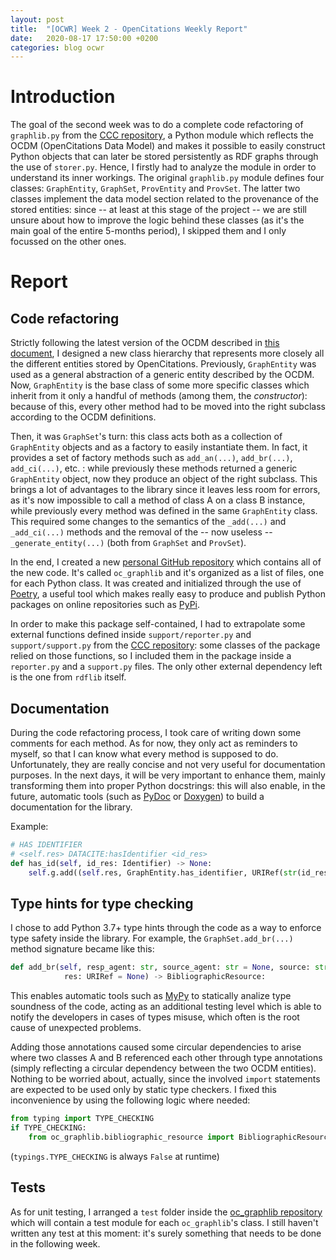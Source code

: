 ```yaml
---
layout: post
title:  "[OCWR] Week 2 - OpenCitations Weekly Report"
date:   2020-08-17 17:50:00 +0200
categories: blog ocwr
---
```

# Introduction
The goal of the second week was to do a complete code refactoring of `graphlib.py` from the [CCC repository][ccc], a Python module which reflects the OCDM (OpenCitations Data Model) and makes it possible to easily construct Python objects that can later be stored persistently as
RDF graphs through the use of `storer.py`. Hence, I firstly had to analyze the module in order to understand its inner workings.
The original `graphlib.py` module defines four classes: `GraphEntity`, `GraphSet`, `ProvEntity` and `ProvSet`. The latter two classes
implement the data model section related to the provenance of the stored entities: since -- at least at this stage of the project --
we are still unsure about how to improve the logic behind these classes (as it's the main goal of the entire 5-months period), I skipped
them and I only focussed on the other ones.

# Report

## Code refactoring
Strictly following the latest version of the OCDM described in [this document][ocdm-2.0.1], I designed a new class hierarchy that
represents more closely all the different entities stored by OpenCitations. Previously, `GraphEntity` was used as a general abstraction
of a generic entity described by the OCDM. Now, `GraphEntity` is the base class of some more specific classes which inherit from it
only a handful of methods (among them, the _constructor_): because of this, every other method had to be moved into the right subclass
according to the OCDM definitions.

Then, it was `GraphSet`'s turn: this class acts both as a collection of `GraphEntity` objects and as a factory to easily instantiate them.
In fact, it provides a set of factory methods such as `add_an(...)`, `add_br(...)`, `add_ci(...)`, etc. : while previously these methods
returned a generic `GraphEntity` object, now they produce an object of the right subclass. This brings a lot of advantages to the library
since it leaves less room for errors, as it's now impossible to call a method of class A on a class B instance, while previously every 
method was defined in the same `GraphEntity` class. This required some changes to the semantics of  the `_add(...)` and `_add_ci(...)` 
methods and the removal of the -- now useless -- `_generate_entity(...)` (both from `GraphSet` and `ProvSet`).

In the end, I created a new [personal GitHub repository][oc_graphlib_github] which contains all of the new code. It's called 
`oc_graphlib` and it's organized as a list of files, one for each Python class. It was created and initialized through the use
of [Poetry][poetry], a useful tool which makes really easy to produce and publish Python packages on online repositories such as
[PyPi][pypi].

In order to make this package self-contained, I had to extrapolate some external functions defined inside `support/reporter.py` and
`support/support.py` from the [CCC repository][ccc]: some classes of the package relied on those functions, so I included them in the 
package inside a `reporter.py` and a `support.py` files. The only other external dependency left is the one from `rdflib` itself.

## Documentation
During the code refactoring process, I took care of writing down some comments for each method. As for now, they only act as reminders
to myself, so that I can know what every method is supposed to do. Unfortunately, they are really concise and not very useful for
documentation purposes. In the next days, it will be very important to enhance them, mainly transforming them into proper Python 
docstrings: this will also enable, in the future, automatic tools (such as [PyDoc][pydoc] or [Doxygen][doxygen]) to build a documentation 
for the library.

Example:
``` python
# HAS IDENTIFIER
# <self.res> DATACITE:hasIdentifier <id_res>
def has_id(self, id_res: Identifier) -> None:
    self.g.add((self.res, GraphEntity.has_identifier, URIRef(str(id_res))))
```

## Type hints for type checking
I chose to add Python 3.7+ type hints through the code as a way to enforce type safety inside the library. For example,
the `GraphSet.add_br(...)` method signature became like this:
``` python
def add_br(self, resp_agent: str, source_agent: str = None, source: str = None,
            res: URIRef = None) -> BibliographicResource:
```

This enables automatic tools such as [MyPy][mypy] to statically analize type soundness of the code, acting as an additional
testing level which is able to notify the developers in cases of types misuse, which often is the root cause of unexpected problems.

Adding those annotations caused some circular dependencies to arise where two classes A and B referenced each other through type 
annotations (simply reflecting a circular dependency between the two OCDM entities). Nothing to be worried about, actually, since the 
involved `import` statements are expected to be used only by static type checkers. I fixed this inconvenience by using the following 
logic where needed:
``` python
from typing import TYPE_CHECKING
if TYPE_CHECKING:
    from oc_graphlib.bibliographic_resource import BibliographicResource
```
(`typings.TYPE_CHECKING` is always `False` at runtime)

## Tests
As for unit testing, I arranged a `test` folder inside the [oc_graphlib repository][oc_graphlib_github] which will contain a test module
for each `oc_graphlib`'s class. I still haven't written any test at this moment: it's surely something that needs to be done in the 
following week.

[ccc]:                 https://github.com/opencitations/ccc
[ocdm-2.0.1]:          https://figshare.com/articles/Metadata_for_the_OpenCitations_Corpus/3443876
[oc_graphlib_github]:  https://github.com/iosonopersia/oc_graphlib
[poetry]:              https://python-poetry.org/
[pypi]:                https://pypi.org/
[pydoc]:               https://www.pydoc.io/
[doxygen]:             http://www.doxygen.org/
[mypy]:                http://mypy-lang.org/
